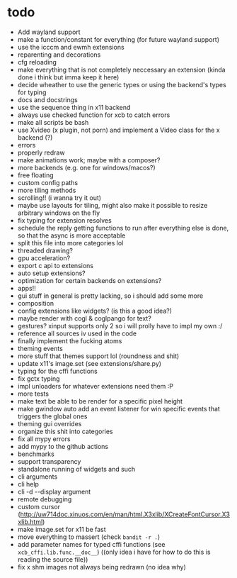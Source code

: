 
# todo

- Add wayland support
- make a function/constant for everything (for future wayland support)
- use the icccm and ewmh extensions
- reparenting and decorations
- cfg reloading
- make everything that is not completely neccessary an extension (kinda done i think but imma keep it here)
- decide wheather to use the generic types or using the backend's types for typing
- docs and docstrings
- use the sequence thing in x11 backend
- always use checked function for xcb to catch errors
- make all scripts be bash
- use Xvideo (x plugin, not porn) and implement a Video class for the x backend (?)
- errors
- properly redraw
- make animations work; maybe with a composer?
- more backends (e.g. one for windows/macos?)
- free floating
- custom config paths
- more tiling methods
- scrolling!! (i wanna try it out)
- maybe use layouts for tiling, might also make it possible to resize arbitrary windows on the fly
- fix typing for extension resolves
- schedule the reply getting functions to run after everything else is done, so that the async is more acceptable
- split this file into more categories lol
- threaded drawing?
- gpu acceleration?
- export c api to extensions
- auto setup extensions?
- optimization for certain backends on extensions?
- apps!!
- gui stuff in general is pretty lacking, so i should add some more
- composition
- config extensions like widgets? (is this a good idea?)
- maybe render with cogl & coglpango for text?
- gestures? xinput supports only 2 so i will prolly have to impl my own :/
- reference all sources iv used in the code
- finally implement the fucking atoms
- theming events
- more stuff that themes support lol (roundness and shit)
- update x11's image.set (see extensions/share.py)
- typing for the cffi functions
- fix gctx typing
- impl unloaders for whatever extensions need them :P
- more tests
- make text be able to be render for a specific pixel height
- make gwindow auto add an event listener for win specific events that triggers the global ones
- theming gui overrides
- organize this shit into categories
- fix all mypy errors
- add mypy to the github actions
- benchmarks
- support transparency
- standalone running of widgets and such
- cli arguments
- cli help
- cli -d --display argument
- remote debugging
- custom cursor (<http://uw714doc.xinuos.com/en/man/html.X3xlib/XCreateFontCursor.X3xlib.html>)
- make image.set for x11 be fast
- move everything to massert (check ``bandit -r .``)
- add parameter names for typed cffi functions (see ``xcb_cffi.lib.func.__doc__``) ((only idea i have for how to do this is reading the source file))
- fix x shm images not always being redrawn (no idea why)
